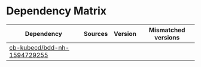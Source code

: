 # Dependency Matrix

Dependency | Sources | Version | Mismatched versions
---------- | ------- | ------- | -------------------
[cb-kubecd/bdd-nh-1594729255](https://github.com/cb-kubecd/bdd-nh-1594729255.git) |  | []() | 
